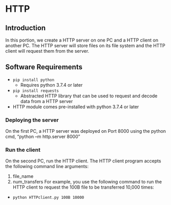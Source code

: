# HTTP

## Introduction
In this portion, we create a HTTP server on one PC and a HTTP client on another PC. The HTTP server will store 
files on its file system and the HTTP client will request them from the server. 

## Software Requirements
- `pip install python`
  - Requires python 3.7.4 or later
- `pip install requests`
  - Abstracted HTTP library that can be used to request and decode data from a HTTP server 
- HTTP module comes pre-installed with python 3.7.4 or later

### Deploying the server
On the first PC, a HTTP server was deployed on Port 8000 using the python cmd, “python –m http.server 8000”

### Run the client
On the second PC, run the HTTP client.
The HTTP client program accepts the following command line arguments:
1. file_name
2. num_transfers
For example, you use the following command to run the HTTP client to request the 100B file to be transferred 10,000 times:
- `python HTTPclient.py 100B 10000`


